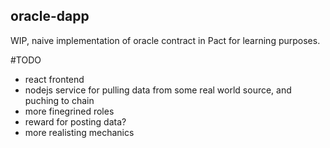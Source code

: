 ## oracle-dapp

WIP, naive implementation of oracle contract in Pact for learning purposes.

#TODO
* react frontend
* nodejs service for pulling data from some real world source, and puching to chain
* more finegrined roles
* reward for posting data?
* more realisting mechanics
